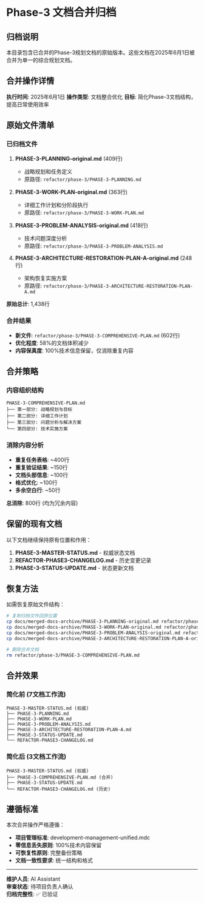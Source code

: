 # Phase-3 文档合并归档

## 归档说明

本目录包含已合并的Phase-3规划文档的原始版本。这些文档在2025年6月1日被合并为单一的综合规划文档。

## 合并操作详情

**执行时间**: 2025年6月1日
**操作类型**: 文档整合优化
**目标**: 简化Phase-3文档结构，提高日常使用效率

## 原始文件清单

### 已归档文件
1. **PHASE-3-PLANNING-original.md** (409行)
   - 战略规划和任务定义
   - 原路径: `refactor/phase-3/PHASE-3-PLANNING.md`

2. **PHASE-3-WORK-PLAN-original.md** (363行)  
   - 详细工作计划和分阶段执行
   - 原路径: `refactor/phase-3/PHASE-3-WORK-PLAN.md`

3. **PHASE-3-PROBLEM-ANALYSIS-original.md** (418行)
   - 技术问题深度分析
   - 原路径: `refactor/phase-3/PHASE-3-PROBLEM-ANALYSIS.md`

4. **PHASE-3-ARCHITECTURE-RESTORATION-PLAN-A-original.md** (248行)
   - 架构恢复实施方案
   - 原路径: `refactor/phase-3/PHASE-3-ARCHITECTURE-RESTORATION-PLAN-A.md`

**原始总计**: 1,438行

### 合并结果
- **新文件**: `refactor/phase-3/PHASE-3-COMPREHENSIVE-PLAN.md` (602行)
- **优化程度**: 58%的文档体积减少
- **内容保真度**: 100%技术信息保留，仅消除重复内容

## 合并策略

### 内容组织结构
```
PHASE-3-COMPREHENSIVE-PLAN.md
├── 第一部分: 战略规划与目标
├── 第二部分: 详细工作计划  
├── 第三部分: 问题分析与解决方案
└── 第四部分: 技术实施方案
```

### 消除内容分析
- **重复任务表格**: ~400行
- **重复验证结果**: ~150行  
- **文档头部信息**: ~100行
- **格式优化**: ~100行
- **多余空白行**: ~50行

**总消除**: 800行 (均为冗余内容)

## 保留的现有文档

以下文档继续保持原有位置和作用：

1. **PHASE-3-MASTER-STATUS.md** - 权威状态文档
2. **REFACTOR-PHASE3-CHANGELOG.md** - 历史变更记录
3. **PHASE-3-STATUS-UPDATE.md** - 状态更新文档

## 恢复方法

如需恢复原始文件结构：

```bash
# 复制归档文件回原位置
cp docs/merged-docs-archive/PHASE-3-PLANNING-original.md refactor/phase-3/PHASE-3-PLANNING.md
cp docs/merged-docs-archive/PHASE-3-WORK-PLAN-original.md refactor/phase-3/PHASE-3-WORK-PLAN.md  
cp docs/merged-docs-archive/PHASE-3-PROBLEM-ANALYSIS-original.md refactor/phase-3/PHASE-3-PROBLEM-ANALYSIS.md
cp docs/merged-docs-archive/PHASE-3-ARCHITECTURE-RESTORATION-PLAN-A-original.md refactor/phase-3/PHASE-3-ARCHITECTURE-RESTORATION-PLAN-A.md

# 删除合并文档
rm refactor/phase-3/PHASE-3-COMPREHENSIVE-PLAN.md
```

## 合并效果

### 简化前 (7文档工作流)
```
PHASE-3-MASTER-STATUS.md (权威)
├── PHASE-3-PLANNING.md  
├── PHASE-3-WORK-PLAN.md
├── PHASE-3-PROBLEM-ANALYSIS.md
├── PHASE-3-ARCHITECTURE-RESTORATION-PLAN-A.md
├── PHASE-3-STATUS-UPDATE.md
└── REFACTOR-PHASE3-CHANGELOG.md
```

### 简化后 (3文档工作流) 
```
PHASE-3-MASTER-STATUS.md (权威)
├── PHASE-3-COMPREHENSIVE-PLAN.md (合并)
├── PHASE-3-STATUS-UPDATE.md  
└── REFACTOR-PHASE3-CHANGELOG.md (历史)
```

## 遵循标准

本次合并操作严格遵循：
- **项目管理标准**: development-management-unified.mdc
- **零信息丢失原则**: 100%技术内容保留
- **可恢复性原则**: 完整备份策略
- **文档一致性要求**: 统一结构和格式

---

**维护人员**: AI Assistant  
**审查状态**: 待项目负责人确认  
**归档完整性**: ✅ 已验证 